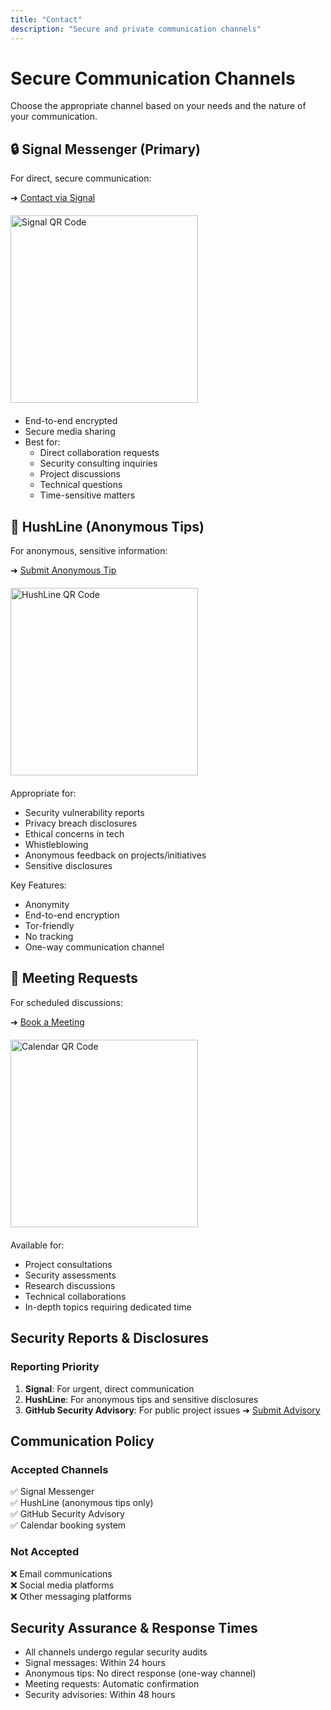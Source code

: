 ```yaml
---
title: "Contact"
description: "Secure and private communication channels"
---
```


# Secure Communication Channels
Choose the appropriate channel based on your needs and the nature of your communication.

## 🔒 Signal Messenger (Primary)
For direct, secure communication:

➜ [Contact via Signal](https://signal.me/#eu/tao35l1vQxmrWcie6iW3dXlcFo0t3Pzae7WFHEMJnAIqKn2WxP5KnKKq5ClE-ZDD)

<img src="https://github.com/user-attachments/assets/e2549eae-458a-4699-9699-5dd98e354355" alt="Signal QR Code" width="300" height="300" style="display: block; margin: 20px 0;">

- End-to-end encrypted
- Secure media sharing
- Best for:
  - Direct collaboration requests
  - Security consulting inquiries
  - Project discussions
  - Technical questions
  - Time-sensitive matters

## 🤫 HushLine (Anonymous Tips)
For anonymous, sensitive information:

➜ [Submit Anonymous Tip](https://tips.hushline.app/to/ianonymous3000)

<img src="https://github.com/user-attachments/assets/8e105c4f-344c-4506-a5b7-315087f7ae90" alt="HushLine QR Code" width="300" height="300" style="display: block; margin: 20px 0;">

Appropriate for:
- Security vulnerability reports
- Privacy breach disclosures
- Ethical concerns in tech
- Whistleblowing
- Anonymous feedback on projects/initiatives
- Sensitive disclosures

Key Features:
- Anonymity
- End-to-end encryption
- Tor-friendly
- No tracking
- One-way communication channel

## 📅 Meeting Requests
For scheduled discussions:

➜ [Book a Meeting](https://cal.com/ianonymous3000)

<img src="https://github.com/user-attachments/assets/f6d89164-43a3-4c7d-be8f-888f3908f8e8" alt="Calendar QR Code" width="300" height="300" style="display: block; margin: 20px 0;">

Available for:
- Project consultations
- Security assessments
- Research discussions
- Technical collaborations
- In-depth topics requiring dedicated time

## Security Reports & Disclosures

### Reporting Priority
1. **Signal**: For urgent, direct communication
2. **HushLine**: For anonymous tips and sensitive disclosures
3. **GitHub Security Advisory**: For public project issues
   ➜ [Submit Advisory](https://github.com/iAnonymous3000/Pr0f3ss0r-1nc0gn1t0/security)

## Communication Policy

### Accepted Channels
✅ Signal Messenger  
✅ HushLine (anonymous tips only)  
✅ GitHub Security Advisory  
✅ Calendar booking system

### Not Accepted
❌ Email communications  
❌ Social media platforms  
❌ Other messaging platforms

## Security Assurance & Response Times
- All channels undergo regular security audits
- Signal messages: Within 24 hours
- Anonymous tips: No direct response (one-way channel)
- Meeting requests: Automatic confirmation
- Security advisories: Within 48 hours
